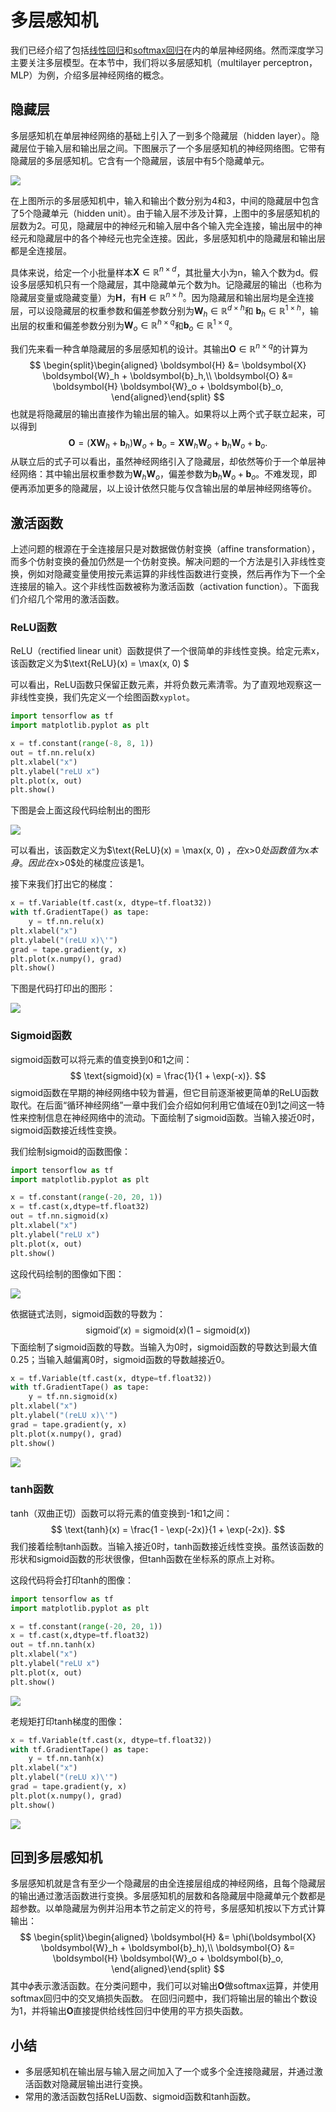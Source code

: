 # 多层感知机

我们已经介绍了包括[线性回归](../ch1p1/linear-regression.md)和[softmax回归](../ch1p1/softmax-regression.md)在内的单层神经网络。然而深度学习主要关注多层模型。在本节中，我们将以多层感知机（multilayer perceptron，MLP）为例，介绍多层神经网络的概念。



## 隐藏层

多层感知机在单层神经网络的基础上引入了一到多个隐藏层（hidden layer）。隐藏层位于输入层和输出层之间。下图展示了一个多层感知机的神经网络图。它带有隐藏层的多层感知机。它含有一个隐藏层，该层中有5个隐藏单元。

![](./src/multilayer-perceptron/mlp.svg)

在上图所示的多层感知机中，输入和输出个数分别为4和3，中间的隐藏层中包含了5个隐藏单元（hidden unit）。由于输入层不涉及计算，上图中的多层感知机的层数为2。可见，隐藏层中的神经元和输入层中各个输入完全连接，输出层中的神经元和隐藏层中的各个神经元也完全连接。因此，多层感知机中的隐藏层和输出层都是全连接层。

具体来说，给定一个小批量样本$\boldsymbol{X} \in \mathbb{R}^{n \times d}$，其批量大小为n，输入个数为d。假设多层感知机只有一个隐藏层，其中隐藏单元个数为h。记隐藏层的输出（也称为隐藏层变量或隐藏变量）为$\boldsymbol{H}$，有$\boldsymbol{H} \in \mathbb{R}^{n \times h}$。因为隐藏层和输出层均是全连接层，可以设隐藏层的权重参数和偏差参数分别为$\boldsymbol{W}_h \in \mathbb{R}^{d \times h}$和 $\boldsymbol{b}_h \in \mathbb{R}^{1 \times h}$，输出层的权重和偏差参数分别为$\boldsymbol{W}_o \in \mathbb{R}^{h \times q}$和$\boldsymbol{b}_o \in \mathbb{R}^{1 \times q}$。



我们先来看一种含单隐藏层的多层感知机的设计。其输出$\boldsymbol{O} \in \mathbb{R}^{n \times q}$的计算为
$$
\begin{split}\begin{aligned} \boldsymbol{H} &= \boldsymbol{X} \boldsymbol{W}_h + \boldsymbol{b}_h,\\ \boldsymbol{O} &= \boldsymbol{H} \boldsymbol{W}_o + \boldsymbol{b}_o, \end{aligned}\end{split}
$$
也就是将隐藏层的输出直接作为输出层的输入。如果将以上两个式子联立起来，可以得到
$$
\boldsymbol{O} = (\boldsymbol{X} \boldsymbol{W}_h + \boldsymbol{b}_h)\boldsymbol{W}_o + \boldsymbol{b}_o = \boldsymbol{X} \boldsymbol{W}_h\boldsymbol{W}_o + \boldsymbol{b}_h \boldsymbol{W}_o + \boldsymbol{b}_o.
$$
从联立后的式子可以看出，虽然神经网络引入了隐藏层，却依然等价于一个单层神经网络：其中输出层权重参数为$\boldsymbol{W}_h\boldsymbol{W}_o$，偏差参数为$\boldsymbol{b}_h \boldsymbol{W}_o + \boldsymbol{b}_o$。不难发现，即便再添加更多的隐藏层，以上设计依然只能与仅含输出层的单层神经网络等价。



## 激活函数

上述问题的根源在于全连接层只是对数据做仿射变换（affine transformation），而多个仿射变换的叠加仍然是一个仿射变换。解决问题的一个方法是引入非线性变换，例如对隐藏变量使用按元素运算的非线性函数进行变换，然后再作为下一个全连接层的输入。这个非线性函数被称为激活函数（activation function）。下面我们介绍几个常用的激活函数。

### ReLU函数

ReLU（rectified linear unit）函数提供了一个很简单的非线性变换。给定元素x，该函数定义为$\text{ReLU}(x) = \max(x, 0) $

可以看出，ReLU函数只保留正数元素，并将负数元素清零。为了直观地观察这一非线性变换，我们先定义一个绘图函数`xyplot`。

```python
import tensorflow as tf
import matplotlib.pyplot as plt

x = tf.constant(range(-8, 8, 1))
out = tf.nn.relu(x)
plt.xlabel("x")
plt.ylabel("reLU x")
plt.plot(x, out)
plt.show()
```

下图是会上面这段代码绘制出的图形

![](./src/multilayer-perceptron/myplot.png)

可以看出，该函数定义为$\text{ReLU}(x) = \max(x, 0) $，在$x>0$处函数值为$x$本身。因此在$x>0$处的梯度应该是1。

接下来我们打出它的梯度：

```python
x = tf.Variable(tf.cast(x, dtype=tf.float32))
with tf.GradientTape() as tape:
    y = tf.nn.relu(x)
plt.xlabel("x")
plt.ylabel("(reLU x)\'")
grad = tape.gradient(y, x)
plt.plot(x.numpy(), grad)
plt.show()
```

下图是代码打印出的图形：

![](./src/multilayer-perceptron/relugrad.png)

### Sigmoid函数

sigmoid函数可以将元素的值变换到0和1之间：
$$
\text{sigmoid}(x) = \frac{1}{1 + \exp(-x)}.
$$
sigmoid函数在早期的神经网络中较为普遍，但它目前逐渐被更简单的ReLU函数取代。在后面“循环神经网络”一章中我们会介绍如何利用它值域在0到1之间这一特性来控制信息在神经网络中的流动。下面绘制了sigmoid函数。当输入接近0时，sigmoid函数接近线性变换。

我们绘制sigmoid的函数图像：

```python
import tensorflow as tf
import matplotlib.pyplot as plt

x = tf.constant(range(-20, 20, 1))
x = tf.cast(x,dtype=tf.float32)
out = tf.nn.sigmoid(x)
plt.xlabel("x")
plt.ylabel("reLU x")
plt.plot(x, out)
plt.show()
```

这段代码绘制的图像如下图：

![](./src/multilayer-perceptron/sigmoid.png)

依据链式法则，sigmoid函数的导数为：
$$
\text{sigmoid}'(x) = \text{sigmoid}(x)\left(1-\text{sigmoid}(x)\right)
$$
下面绘制了sigmoid函数的导数。当输入为0时，sigmoid函数的导数达到最大值0.25；当输入越偏离0时，sigmoid函数的导数越接近0。

```python
x = tf.Variable(tf.cast(x, dtype=tf.float32))
with tf.GradientTape() as tape:
    y = tf.nn.sigmoid(x)
plt.xlabel("x")
plt.ylabel("(reLU x)\'")
grad = tape.gradient(y, x)
plt.plot(x.numpy(), grad)
plt.show()
```

![](./src/multilayer-perceptron/sigmoidgrad.png)



### tanh函数

tanh（双曲正切）函数可以将元素的值变换到-1和1之间：
$$
\text{tanh}(x) = \frac{1 - \exp(-2x)}{1 + \exp(-2x)}.
$$
我们接着绘制tanh函数。当输入接近0时，tanh函数接近线性变换。虽然该函数的形状和sigmoid函数的形状很像，但tanh函数在坐标系的原点上对称。

这段代码将会打印tanh的图像：

```python
import tensorflow as tf
import matplotlib.pyplot as plt

x = tf.constant(range(-20, 20, 1))
x = tf.cast(x,dtype=tf.float32)
out = tf.nn.tanh(x)
plt.xlabel("x")
plt.ylabel("reLU x")
plt.plot(x, out)
plt.show()
```

![](./src/multilayer-perceptron/tanh.png)

老规矩打印tanh梯度的图像：

```python
x = tf.Variable(tf.cast(x, dtype=tf.float32))
with tf.GradientTape() as tape:
    y = tf.nn.tanh(x)
plt.xlabel("x")
plt.ylabel("(reLU x)\'")
grad = tape.gradient(y, x)
plt.plot(x.numpy(), grad)
plt.show()
```

![](./src/multilayer-perceptron/tahngard.png)



## 回到多层感知机

多层感知机就是含有至少一个隐藏层的由全连接层组成的神经网络，且每个隐藏层的输出通过激活函数进行变换。多层感知机的层数和各隐藏层中隐藏单元个数都是超参数。以单隐藏层为例并沿用本节之前定义的符号，多层感知机按以下方式计算输出：
$$
\begin{split}\begin{aligned}
\boldsymbol{H} &= \phi(\boldsymbol{X} \boldsymbol{W}_h + \boldsymbol{b}_h),\\
\boldsymbol{O} &= \boldsymbol{H} \boldsymbol{W}_o + \boldsymbol{b}_o,
\end{aligned}\end{split}
$$
其中$\phi$表示激活函数。在分类问题中，我们可以对输出$\boldsymbol{O}$做softmax运算，并使用softmax回归中的交叉熵损失函数。 在回归问题中，我们将输出层的输出个数设为1，并将输出$\boldsymbol{O}$直接提供给线性回归中使用的平方损失函数。

## 小结

* 多层感知机在输出层与输入层之间加入了一个或多个全连接隐藏层，并通过激活函数对隐藏层输出进行变换。
* 常用的激活函数包括ReLU函数、sigmoid函数和tanh函数。